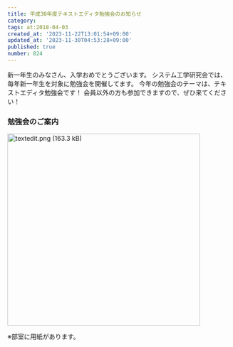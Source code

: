 ```yaml
---
title: 平成30年度テキストエディタ勉強会のお知らせ
category:
tags: at:2018-04-03
created_at: '2023-11-22T13:01:54+09:00'
updated_at: '2023-11-30T04:53:28+09:00'
published: true
number: 824
---
```


新一年生のみなさん、入学おめでとうございます。
システム工学研究会では、毎年新一年生を対象に勉強会を開催してます。
今年の勉強会のテーマは、テキストエディタ勉強会です！
会員以外の方も参加できますので、ぜひ来てください！

### 勉強会のご案内

<img width="432" alt="textedit.png (163.3 kB)" src="/img/markdown/824/27decae1-2718-434f-8a89-ad31c549fef3.png">

※部室に用紙があります。

